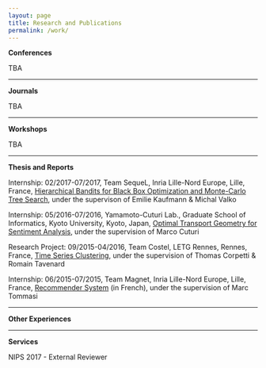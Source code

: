 ```yaml
---
layout: page
title: Research and Publications
permalink: /work/
---
```


<div><B>Conferences</B></div>

<div>
<p>TBA
</p>
</div>

<hr />

<div><B>Journals</B></div>

<div>
<p>TBA
</p>
</div>

<hr />

<div><B>Workshops</B></div>

<div>
<p>TBA
</p>
</div>

<hr />

<div><B>Thesis and Reports</B></div>

<div>
<p>Internship: 02/2017-07/2017, Team SequeL, Inria Lille-Nord Europe, Lille, France, <a href="/static/documents/bandits.pdf">Hierarchical Bandits for Black Box Optimization and Monte-Carlo Tree Search</a>, under the supervison of Emilie Kaufmann & Michal Valko
</p>
</div>

<div>
<p>Internship: 05/2016-07/2016, Yamamoto-Cuturi Lab., Graduate School of Informatics, Kyoto University, Kyoto, Japan, <a href="/static/documents/optimal_transport.pdf">Optimal Transport Geometry for Sentiment Analysis</a>, under the supervision of Marco Cuturi
</p>
</div>

<div>
<p>Research Project: 09/2015-04/2016, Team Costel, LETG Rennes, Rennes, France, <a href="/static/documents/time_series.pdf">Time Series Clustering</a>, under the supervision of Thomas Corpetti & Romain Tavenard
</p>
</div>

<div>
<p>Internship: 06/2015-07/2015, Team Magnet, Inria Lille-Nord Europe, Lille, France, <a href="/static/documents/recommender.pdf">Recommender System</a> (in French), under the supervision of Marc Tommasi</p>
</div>

<hr />

<div><B>Other Experiences</B></div>

<hr />

<div><B>Services</B></div>

<p>NIPS 2017 - External Reviewer</p>
